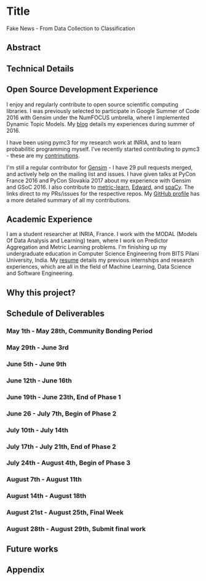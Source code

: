 # Title

Fake News - From Data Collection to Classification

## Abstract


## Technical Details


## Open Source Development Experience

I enjoy and regularly contribute to open source scientific computing libraries. I was previously selected to participate in Google Summer of Code 2016 with Gensim under the NumFOCUS umbrella, where I implemented Dynamic Topic Models. My [blog](https://summerofcode2017.wordpress.com/) details my experiences during summer of 2016.

I have been using pymc3 for my research work at INRIA, and to learn probabilitic programming myself. I've recently started contributing to pymc3 - these are my [contrinutions](https://github.com/pymc-devs/pymc3/issues?q=is%3Aopen+mentions%3Abhargavvader).

I'm still a regular contributor for [Gensim](https://github.com/RaRe-Technologies/gensim/pulls/bhargavvader) - I have 29 pull requests merged, and actively help on the mailing list and issues. I have given talks at PyCon France 2016 and PyCon Slovakia 2017 about my experience with Gensim and GSoC 2016. I also contribute to [metric-learn](https://github.com/all-umass/metric-learn/pulls?q=is%3Apr+author%3Abhargavvader+is%3Aclosed), [Edward](https://github.com/blei-lab/edward/pulls/bhargavvader), and [spaCy](https://github.com/explosion/spacy-notebooks/pulls?q=is%3Apr+author%3Abhargavvader+is%3Aclosed). The links direct to my PRs/issues for the respective repos. My [GitHub profile](https://github.com/bhargavvader) has a more detailed summary of all my contributions. 


## Academic Experience

I am a student researcher at INRIA, France. I work with the MODAL (Models Of Data Analysis and Learning) team, where I work on Predictor Aggregation and Metric Learning problems. I'm finishing up my undergraduate education in Computer Science Engineering from BITS Pilani University, India. My [resume](https://drive.google.com/file/d/0By80y9AXd1WsRUJWTlFfeldITGc/view?usp=sharing) details my previous internships and research experiences, which are all in the field of Machine Learning, Data Science and Software Engineering.

## Why this project?



## Schedule of Deliverables

### May 1th - May 28th, **Community Bonding Period**

### May 29th - June 3rd



### June 5th - June 9th



### June 12th - June 16th



### June 19th - June 23th, **End of Phase 1**



### June 26 - July 7th, **Begin of Phase 2**



### July 10th - July 14th


### July 17th - July 21th, **End of Phase 2**



### July 24th - August 4th, **Begin of Phase 3**



### August 7th - August 11th


### August 14th - August 18th



### August 21st - August 25th, **Final Week**



### August 28th - August 29th, **Submit final work**



## Future works



## Appendix





